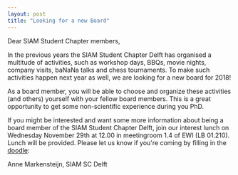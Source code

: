 ```yaml
---
layout: post
title: "Looking for a new Board"
---
```

Dear SIAM Student Chapter members,

In the previous years the SIAM Student Chapter Delft has organised a multitude of activities, such as workshop days, BBQs, movie nights, company visits, baNaNa talks and chess tournaments. To make such activities happen next year as well, we are looking for a new board for 2018!

As a board member, you will be able to choose and organize these activities (and others) yourself with your fellow board members. This is a great opportunity to get some non-scientific experience during you PhD.

If you might be interested and want some more information about being a board member of the SIAM Student Chapter Delft, join our interest lunch on Wednesday November 29th at 12.00 in meetingroom 1.4 of EWI (LB 01.210). Lunch will be provided. Please let us know if you're coming by filling in the [doodle]: 

Anne Markensteijn,
SIAM SC Delft

[doodle]:https://doodle.com/poll/99rdrnveeis4xs9r